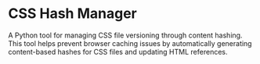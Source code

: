 # CSS Hash Manager
 A Python tool for managing CSS file versioning through content hashing. This tool helps prevent browser caching issues by automatically generating content-based hashes for CSS files and updating HTML references.
